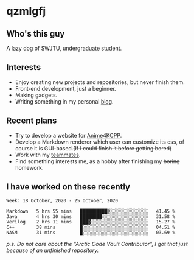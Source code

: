 # qzmlgfj

## Who's this guy

A lazy dog of SWJTU, undergraduate student.

## Interests

* Enjoy creating new projects and repositories, but never finish them.
* Front-end development, just a beginner.
* Making gadgets.
* Writing something in my personal [blog](https://qzmlgfj.ml/blog).

## Recent plans

* Try to develop a website for [Anime4KCPP](https://github.com/TianZerL/Anime4KCPP).
* Develop a Markdown renderer which user can customize its css, of course it is GUI-based.~~(If I could finish  it before getting bored)~~
* Work with my [teammates](https://github.com/SWJTU-Lazy-Dogs).
* Find something interests me, as a hobby after finishing my ~~boring~~ homework.

## I have worked on these recently

<!--START_SECTION:waka-->
```text
Week: 18 October, 2020 - 25 October, 2020

Markdown   5 hrs 55 mins   ██████████▒░░░░░░░░░░░░░░   41.45 % 
Java       4 hrs 30 mins   ████████░░░░░░░░░░░░░░░░░   31.58 % 
Verilog    2 hrs 11 mins   ███▓░░░░░░░░░░░░░░░░░░░░░   15.27 % 
C++        38 mins         █░░░░░░░░░░░░░░░░░░░░░░░░   04.51 % 
NASM       31 mins         █░░░░░░░░░░░░░░░░░░░░░░░░   03.69 % 
```
<!--END_SECTION:waka-->

*p.s.  Do not care about the "Arctic Code Vault Contributor", I got that just because of an unfinished repository.*

<!--
**qzmlgfj/qzmlgfj** is a ✨ _special_ ✨ repository because its `README.md` (this file) appears on your GitHub profile.

Here are some ideas to get you started:

- 🔭 I’m currently working on ...
- 🌱 I’m currently learning ...
- 👯 I’m looking to collaborate on ...
- 🤔 I’m looking for help with ...
- 💬 Ask me about ...
- 📫 How to reach me: ...
- 😄 Pronouns: ...
- ⚡ Fun fact: ...
-->
